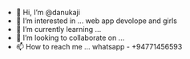 - 👋 Hi, I’m @danukaji
- 👀 I’m interested in ... web app devolope and girls
- 🌱 I’m currently learning ... 
- 💞️ I’m looking to collaborate on ...
- 📫 How to reach me ... whatsapp - +94771456593

<!---
danukaji/danukaji is a ✨ special ✨ repository because its `README.md` (this file) appears on your GitHub profile.
You can click the Preview link to take a look at your changes.
--->
